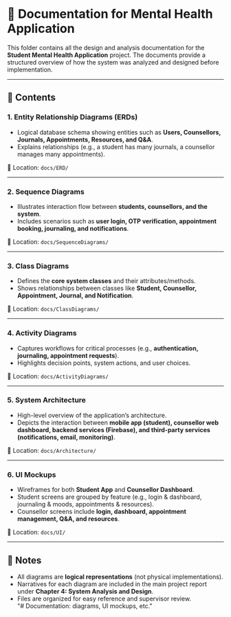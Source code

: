 # 📂 Documentation for Mental Health Application

This folder contains all the design and analysis documentation for the **Student Mental Health Application** project. The documents provide a structured overview of how the system was analyzed and designed before implementation.  

---

## 📑 Contents  

### 1. **Entity Relationship Diagrams (ERDs)**
- Logical database schema showing entities such as **Users, Counsellors, Journals, Appointments, Resources, and Q&A**.  
- Explains relationships (e.g., a student has many journals, a counsellor manages many appointments).  

📁 Location: `docs/ERD/`  

---

### 2. **Sequence Diagrams**
- Illustrates interaction flow between **students, counsellors, and the system**.  
- Includes scenarios such as **user login, OTP verification, appointment booking, journaling, and notifications**.  

📁 Location: `docs/SequenceDiagrams/`  

---

### 3. **Class Diagrams**
- Defines the **core system classes** and their attributes/methods.  
- Shows relationships between classes like **Student, Counsellor, Appointment, Journal, and Notification**.  

📁 Location: `docs/ClassDiagrams/`  

---

### 4. **Activity Diagrams**
- Captures workflows for critical processes (e.g., **authentication, journaling, appointment requests**).  
- Highlights decision points, system actions, and user choices.  

📁 Location: `docs/ActivityDiagrams/`  

---

### 5. **System Architecture**
- High-level overview of the application’s architecture.  
- Depicts the interaction between **mobile app (student), counsellor web dashboard, backend services (Firebase), and third-party services (notifications, email, monitoring)**.  

📁 Location: `docs/Architecture/`  

---

### 6. **UI Mockups**
- Wireframes for both **Student App** and **Counsellor Dashboard**.  
- Student screens are grouped by feature (e.g., login & dashboard, journaling & moods, appointments & resources).  
- Counsellor screens include **login, dashboard, appointment management, Q&A, and resources**.  

📁 Location: `docs/UI/`  

---

## 📌 Notes
- All diagrams are **logical representations** (not physical implementations).  
- Narratives for each diagram are included in the main project report under **Chapter 4: System Analysis and Design**.  
- Files are organized for easy reference and supervisor review.  
"# Documentation: diagrams, UI mockups, etc." 
